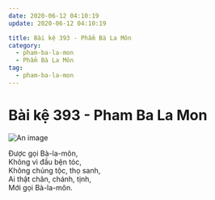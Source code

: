 ```yaml
---
date: 2020-06-12 04:10:19
update: 2020-06-12 04:10:19

title: Bài kệ 393 - Phẩm Bà La Môn
category:
  - pham-ba-la-mon
  - Phẩm Bà La Môn
tag:
  - pham-ba-la-mon
---
```


# Bài kệ 393 - Pham Ba La Mon

![An image](/img/pham-ba-la-mon/pham-ba-la-mon-393.jpg)

Ðược gọi Bà-la-môn,<br>Không vì đầu bện tóc,<br>Không chủng tộc, thọ sanh,<br>Ai thật chân, chánh, tịnh,<br>Mới gọi Bà-la-môn.<br>
